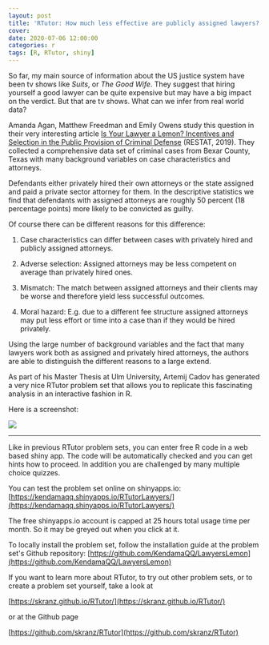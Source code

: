```yaml
---
layout: post
title: 'RTutor: How much less effective are publicly assigned lawyers?'
cover: 
date: 2020-07-06 12:00:00
categories: r
tags: [R, RTutor, shiny]
---  
```


So far, my main source of information about the US justice system have been tv shows like *Suits*, or *The Good Wife*. They suggest that hiring yourself a good lawyer can be quite expensive but may have a big impact on the verdict. But that are tv shows. What can we infer from real world data?

Amanda Agan, Matthew Freedman and Emily Owens study this question in their very interesting article [Is Your Lawyer a Lemon? Incentives and Selection in the Public Provision of Criminal Defense](https://www.mitpressjournals.org/doi/abs/10.1162/rest_a_00891?mobileUi=0) (RESTAT, 2019). They collected a comprehensive data set of criminal cases from Bexar County, Texas with many background variables on case characteristics and attorneys.

Defendants either privately hired their own attorneys or the state assigned and paid a private sector attorney for them. In the descriptive statistics we find that defendants with assigned attorneys are roughly 50 percent (18 percentage points) more likely to be convicted as guilty.

Of course there can be different reasons for this difference:

1. Case characteristics can differ between cases with privately hired and publicly assigned attorneys.

2. Adverse selection: Assigned attorneys may be less competent on average than privately hired ones.

3. Mismatch: The match between assigned attorneys and their clients may be worse and therefore yield less successful outcomes.

4. Moral hazard: E.g. due to a different fee structure assigned attorneys may put less effort or time into a case than if they would be hired privately.

Using the large number of background variables and the fact that many lawyers work both as assigned and privately hired attorneys, the authors are able to distinguish the different reasons to a large extend.

As part of his Master Thesis at Ulm University, Artemij Cadov has generated a very nice RTutor problem set that allows you to replicate this fascinating analysis in an interactive fashion in R. 

Here is a screenshot:

<img src="http://skranz.github.io/images/lawyers.PNG" style="max-width: 100%;">

<hr>

Like in previous RTutor problem sets, you can enter free R code in a web based shiny app. The code will be automatically checked and you can get hints how to proceed. In addition you are challenged by many multiple choice quizzes.

You can test the problem set online on shinyapps.io: [https://kendamaqq.shinyapps.io/RTutorLawyers/](https://kendamaqq.shinyapps.io/RTutorLawyers/)

The free shinyapps.io account is capped at 25 hours total usage time per month. So it may be greyed out when you click at it.

To locally install the problem set, follow the installation guide at the problem set's Github repository: [https://github.com/KendamaQQ/LawyersLemon](https://github.com/KendamaQQ/LawyersLemon)

If you want to learn more about RTutor, to try out other problem sets, or to create a problem set yourself, take a look at 

[https://skranz.github.io/RTutor/](https://skranz.github.io/RTutor/)

or at the Github page

[https://github.com/skranz/RTutor](https://github.com/skranz/RTutor)

